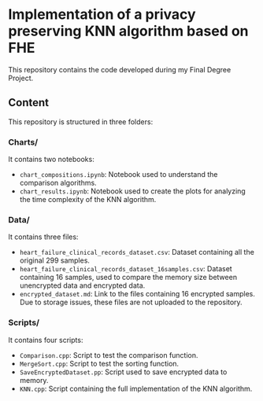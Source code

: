 # Implementation of a privacy preserving KNN algorithm based on FHE

This repository contains the code developed during my Final Degree Project.

## Content

This repository is structured in three folders:

### Charts/

It contains two notebooks:
- `chart_compositions.ipynb`: Notebook used to understand the comparison algorithms.
- `chart_results.ipynb`: Notebook used to create the plots for analyzing the time complexity of the KNN algorithm.

### Data/

It contains three files:
- `heart_failure_clinical_records_dataset.csv`: Dataset containing all the original 299 samples.
- `heart_failure_clinical_records_dataset_16samples.csv`: Dataset containing 16 samples, used to compare the memory size between unencrypted data and encrypted data.
- `encrypted_dataset.md`: Link to the files containing 16 encrypted samples. Due to storage issues, these files are not uploaded to the repository.

### Scripts/

It contains four scripts:
- `Comparison.cpp`: Script to test the comparison function.
- `MergeSort.cpp`: Script to test the sorting function.
- `SaveEncryptedDataset.pp`: Script used to save encrypted data to memory.
- `KNN.cpp`: Script containing the full implementation of the KNN algorithm.
